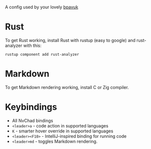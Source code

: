 A config used by your lovely [bpavuk](https://github.com/bpavuk)

# Rust

To get Rust working, install Rust with rustup (easy to google) and rust-analyzer with this:
```shell
rustup component add rust-analyzer
```
# Markdown

To get Markdown rendering working, install C or Zig compiler.

# Keybindings

- All NvChad bindings
- `<leader>a` - code action in supported languages
- `K` - smarter hover override in supported languages
- `<leader><F10>` - IntelliJ-inspired binding for running code
- `<leader>md` - toggles Markdown rendering.


